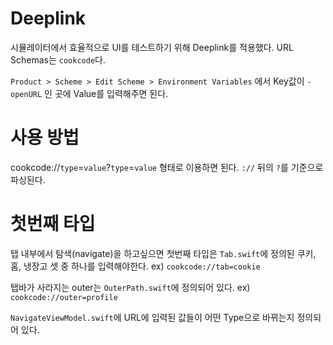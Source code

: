 # Deeplink 

시뮬레이터에서 효율적으로 UI를 테스트하기 위해 Deeplink를 적용했다. 
URL Schemas는 `cookcode`다. 

`Product > Scheme > Edit Scheme > Environment Variables` 에서 Key값이 `-openURL` 인 곳에 Value를 입력해주면 된다. 

# 사용 방법 
cookcode://`type`=`value`?`type`=`value` 형태로 이용하면 된다. `://` 뒤의 `?`를 기준으로 파싱된다. 

# 첫번째 타입 

탭 내부에서 탐색(navigate)을 하고싶으면 첫번째 타입은 `Tab.swift`에 정의된 쿠키, 홈, 냉장고 셋 중 하나를 입력해야한다. 
ex) `cookcode://tab=cookie` 

탭바가 사라지는 outer는 `OuterPath.swift`에 정의되어 있다.
ex) `cookcode://outer=profile` 

`NavigateViewModel.swift`에 URL에 입력된 값들이 어떤 Type으로 바뀌는지 정의되어 있다. 